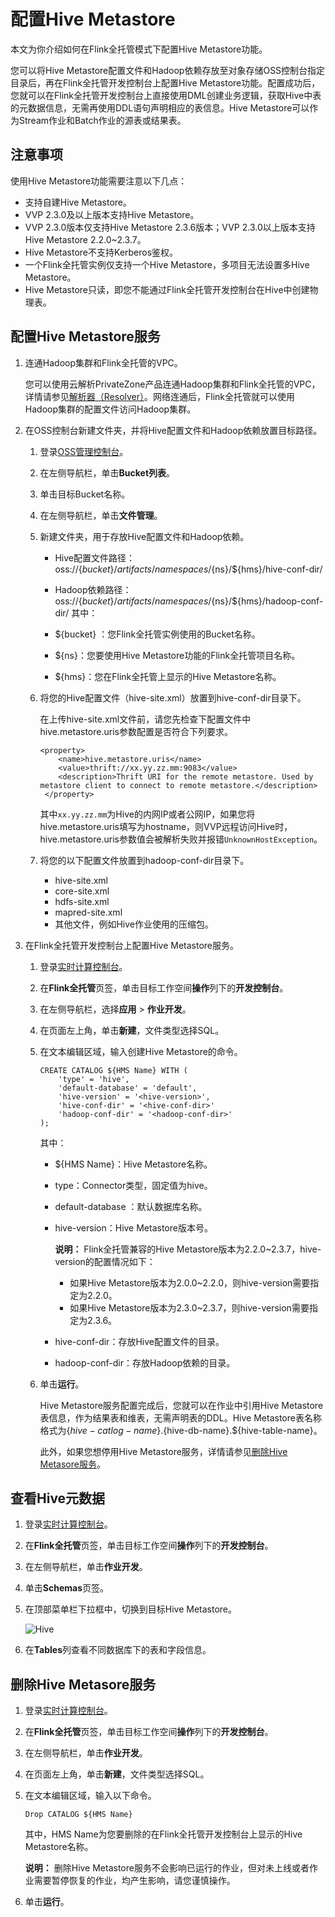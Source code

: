 # 配置Hive Metastore

本文为你介绍如何在Flink全托管模式下配置Hive Metastore功能。

您可以将Hive Metastore配置文件和Hadoop依赖存放至对象存储OSS控制台指定目录后，再在Flink全托管开发控制台上配置Hive Metastore功能。配置成功后，您就可以在Flink全托管开发控制台上直接使用DML创建业务逻辑，获取Hive中表的元数据信息，无需再使用DDL语句声明相应的表信息。Hive Metastore可以作为Stream作业和Batch作业的源表或结果表。

## 注意事项

使用Hive Metastore功能需要注意以下几点：

-   支持自建Hive Metastore。
-   VVP 2.3.0及以上版本支持Hive Metastore。
-   VVP 2.3.0版本仅支持Hive Metastore 2.3.6版本；VVP 2.3.0以上版本支持Hive Metastore 2.2.0~2.3.7。
-   Hive Metastore不支持Kerberos鉴权。
-   一个Flink全托管实例仅支持一个Hive Metastore，多项目无法设置多Hive Metastore。
-   Hive Metastore只读，即您不能通过Flink全托管开发控制台在Hive中创建物理表。

## 配置Hive Metastore服务

1.  连通Hadoop集群和Flink全托管的VPC。

    您可以使用云解析PrivateZone产品连通Hadoop集群和Flink全托管的VPC，详情请参见[解析器（Resolver）](/cn.zh-CN/用户指南/解析器（Resolver）.md)。网络连通后，Flink全托管就可以使用Hadoop集群的配置文件访问Hadoop集群。

2.  在OSS控制台新建文件夹，并将Hive配置文件和Hadoop依赖放置目标路径。

    1.  登录[OSS管理控制台](https://oss.console.aliyun.com/)。

    2.  在左侧导航栏，单击**Bucket列表**。

    3.  单击目标Bucket名称。

    4.  在左侧导航栏，单击**文件管理**。

    5.  新建文件夹，用于存放Hive配置文件和Hadoop依赖。

        -   Hive配置文件路径：oss://$\{bucket\}/artifacts/namespaces/$\{ns\}/$\{hms\}/hive-conf-dir/
        -   Hadoop依赖路径：oss://$\{bucket\}/artifacts/namespaces/$\{ns\}/$\{hms\}/hadoop-conf-dir/
        其中：

        -   $\{bucket\} ：您Flink全托管实例使用的Bucket名称。
        -   $\{ns\}：您要使用Hive Metastore功能的Flink全托管项目名称。
        -   $\{hms\}：您在Flink全托管上显示的Hive Metastore名称。
    6.  将您的Hive配置文件（hive-site.xml）放置到hive-conf-dir目录下。

        在上传hive-site.xml文件前，请您先检查下配置文件中hive.metastore.uris参数配置是否符合下列要求。

        ```
        <property>
            <name>hive.metastore.uris</name>
            <value>thrift://xx.yy.zz.mm:9083</value>
            <description>Thrift URI for the remote metastore. Used by metastore client to connect to remote metastore.</description>
         </property>
        ```

        其中`xx.yy.zz.mm`为Hive的内网IP或者公网IP，如果您将hive.metastore.uris填写为hostname，则VVP远程访问Hive时，hive.metastore.uris参数值会被解析失败并报错`UnknownHostException`。

    7.  将您的以下配置文件放置到hadoop-conf-dir目录下。

        -   hive-site.xml
        -   core-site.xml
        -   hdfs-site.xml
        -   mapred-site.xml
        -   其他文件，例如Hive作业使用的压缩包。
3.  在Flink全托管开发控制台上配置Hive Metastore服务。

    1.  登录[实时计算控制台](https://realtime-compute.console.aliyun.com/regions/cn-shanghai)。

    2.  在**Flink全托管**页签，单击目标工作空间**操作**列下的**开发控制台**。

    3.  在左侧导航栏，选择**应用** \> **作业开发**。

    4.  在页面左上角，单击**新建**，文件类型选择SQL。

    5.  在文本编辑区域，输入创建Hive Metastore的命令。

        ```
        CREATE CATALOG ${HMS Name} WITH (
            'type' = 'hive',
            'default-database' = 'default',
            'hive-version' = '<hive-version>',
            'hive-conf-dir' = '<hive-conf-dir>'
            'hadoop-conf-dir' = '<hadoop-conf-dir>'
        );
        ```

        其中：

        -   $\{HMS Name\}：Hive Metastore名称。
        -   type：Connector类型，固定值为hive。
        -   default-database ：默认数据库名称。
        -   hive-version：Hive Metastore版本号。

            **说明：** Flink全托管兼容的Hive Metastore版本为2.2.0~2.3.7，hive-version的配置情况如下：

            -   如果Hive Metastore版本为2.0.0~2.2.0，则hive-version需要指定为2.2.0。
            -   如果Hive Metastore版本为2.3.0~2.3.7，则hive-version需要指定为2.3.6。
        -   hive-conf-dir：存放Hive配置文件的目录。
        -   hadoop-conf-dir：存放Hadoop依赖的目录。
    6.  单击**运行**。

        Hive Metastore服务配置完成后，您就可以在作业中引用Hive Metastore表信息，作为结果表和维表，无需声明表的DDL。Hive Metastore表名称格式为$\{hive-catlog-name\}.$\{hive-db-name\}.$\{hive-table-name\}。

        此外，如果您想停用Hive Metastore服务，详情请参见[删除Hive Metasore服务](#section_h4x_5t3_488)。


## 查看Hive元数据

1.  登录[实时计算控制台](https://realtime-compute.console.aliyun.com/regions/cn-shanghai)。

2.  在**Flink全托管**页签，单击目标工作空间**操作**列下的**开发控制台**。

3.  在左侧导航栏，单击**作业开发**。

4.  单击**Schemas**页签。

5.  在顶部菜单栏下拉框中，切换到目标Hive Metastore。

    ![Hive](https://static-aliyun-doc.oss-accelerate.aliyuncs.com/assets/img/zh-CN/2851481261/p177086.png)

6.  在**Tables**列查看不同数据库下的表和字段信息。


## 删除Hive Metasore服务

1.  登录[实时计算控制台](https://realtime-compute.console.aliyun.com/regions/cn-shanghai)。

2.  在**Flink全托管**页签，单击目标工作空间**操作**列下的**开发控制台**。

3.  在左侧导航栏，单击**作业开发**。

4.  在页面左上角，单击**新建**，文件类型选择SQL。

5.  在文本编辑区域，输入以下命令。

    `Drop CATALOG ${HMS Name}`

    其中，HMS Name为您要删除的在Flink全托管开发控制台上显示的Hive Metastore名称。

    **说明：** 删除Hive Metastore服务不会影响已运行的作业，但对未上线或者作业需要暂停恢复的作业，均产生影响，请您谨慎操作。

6.  单击**运行**。


